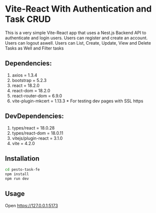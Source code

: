 # Vite-React With Authentication and Task CRUD

This is a very simple Vite-React app that uses a Nest.js Backend API to authenticate and login users. Users can register and create an account. Users can logout aswell. Users can List, Create, Update, View and Delete Tasks as Well and Filter tasks

## Dependencies:

1. axios = 1.3.4
2. bootstrap = 5.2.3
3. react = 18.2.0
4. react-dom = 18.2.0
5. react-router-dom = 6.9.0
6. vite-plugin-mkcert = 1.13.3 \* For testing dev pages with SSL https

## DevDependencies:

1. types/react = 18.0.28
2. types/react-dom = 18.0.11
3. vitejs/plugin-react = 3.1.0
4. vite = 4.2.0

## Installation

```bash
cd pesto-task-fe
npm install
npm run dev
```

## Usage

Open https://127.0.0.1:5173

